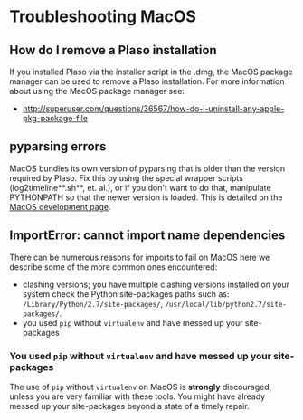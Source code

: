 # Troubleshooting MacOS

## How do I remove a Plaso installation

If you installed Plaso via the installer script in the .dmg, the MacOS package manager can be used to remove a Plaso installation. For more information about using the MacOS package manager see:

* http://superuser.com/questions/36567/how-do-i-uninstall-any-apple-pkg-package-file

## pyparsing errors

MacOS bundles its own version of pyparsing that is older than the version required by Plaso. Fix this by using the special wrapper scripts (log2timeline**.sh**, et. al.), or if you don't want to do that, manipulate PYTHONPATH so that the newer version is loaded. This is detailed on the [MacOS development page](../developer/Developing-MacOS.md).

## ImportError: cannot import name dependencies

There can be numerous reasons for imports to fail on MacOS here we describe some of the more common ones encountered:

* clashing versions; you have multiple clashing versions installed on your system check the Python site-packages paths such as: `/Library/Python/2.7/site-packages/`, `/usr/local/lib/python2.7/site-packages/`.
* you used `pip` without `virtualenv` and have messed up your site-packages

### You used `pip` without `virtualenv` and have messed up your site-packages

The use of `pip` without `virtualenv` on MacOS is **strongly** discouraged, unless you are very familiar with these tools. You might have already messed up your site-packages beyond a state of a timely repair.
